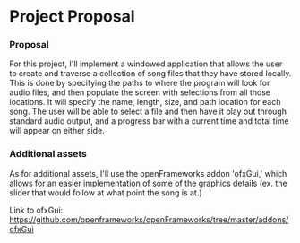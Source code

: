 # Project Proposal

### Proposal

For this project, I'll implement a windowed application that allows the user to
create and traverse a collection of song files that they have stored locally.
This is done by specifying the paths to where the program will look for audio
files, and then populate the screen with selections from all those locations.
It will specify the name, length, size, and path location for each song. The
user will be able to select a file and then have it play out through standard
audio output, and a progress bar with a current time and total time will
appear on either side.

### Additional assets

As for additional assets, I'll use the openFrameworks addon 'ofxGui,' which allows
for an easier implementation of some of the graphics details (ex. the slider
that would follow at what point the song is at.)

Link to ofxGui: https://github.com/openframeworks/openFrameworks/tree/master/addons/ofxGui
